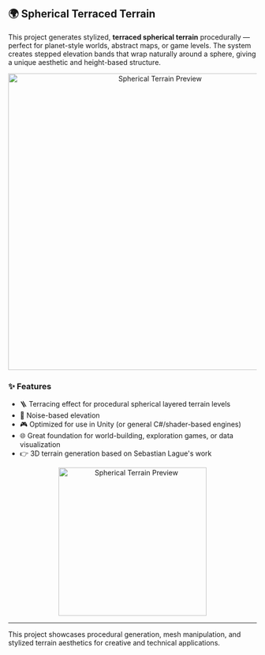## 🌍 Spherical Terraced Terrain

This project generates stylized, **terraced spherical terrain** procedurally — perfect for planet-style worlds, abstract maps, or game levels. The system creates stepped elevation bands that wrap naturally around a sphere, giving a unique aesthetic and height-based structure.



<p align="center">
  <img src=https://github.com/user-attachments/assets/0ec97a79-a5fc-4063-8378-d06e3feb189d
 width="600" alt="Spherical Terrain Preview"/>
</p>

### ✨ Features

- 🪜 Terracing effect for procedural spherical layered terrain levels
- 🌱 Noise-based elevation
- 🎮 Optimized for use in Unity (or general C#/shader-based engines)
- 🌐 Great foundation for world-building, exploration games, or data visualization
- 👉 3D terrain generation based on Sebastian Lague's work


<p align="center">
  <img src=https://github.com/user-attachments/assets/3f66c873-1eb4-44c3-87c3-2cdbc5cca9e5
 width="300" alt="Spherical Terrain Preview"/>
</p>

---

This project showcases procedural generation, mesh manipulation, and stylized terrain aesthetics for creative and technical applications.
